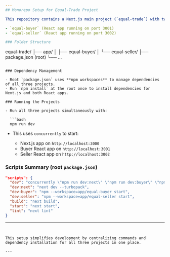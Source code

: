 ```yaml
---
## Monorepo Setup for Equal-Trade Project

This repository contains a Next.js main project (`equal-trade`) with two React apps inside the `app/` folder:

- `equal-buyer` (React app running on port 3001)
- `equal-seller` (React app running on port 3002)

### Folder Structure

```
equal-trade/
├── app/
│   ├── equal-buyer/
│   └── equal-seller/
├── package.json (root)
└── ...
```

### Dependency Management

- Root `package.json` uses **npm workspaces** to manage dependencies of all three projects.
- Run `npm install` at the root once to install dependencies for Next.js and both React apps.

### Running the Projects

- Run all three projects simultaneously with:

  ```bash
  npm run dev
  ```

- This uses `concurrently` to start:

  - Next.js app on `http://localhost:3000`
  - Buyer React app on `http://localhost:3001`
  - Seller React app on `http://localhost:3002`

### Scripts Summary (root `package.json`)

```json
"scripts": {
  "dev": "concurrently \"npm run dev:next\" \"npm run dev:buyer\" \"npm run dev:seller\"",
  "dev:next": "next dev --turbopack",
  "dev:buyer": "npm --workspace=app/equal-buyer start",
  "dev:seller": "npm --workspace=app/equal-seller start",
  "build": "next build",
  "start": "next start",
  "lint": "next lint"
}
```

---
```


This setup simplifies development by centralizing commands and dependency installation for all three projects in one place.

---
